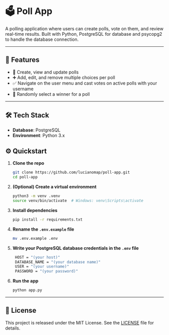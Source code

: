 # 🗳️ Poll App

A polling application where users can create polls, vote on them, and review real-time results. Built with Python, PostgreSQL for database and psycopg2 to handle the database connection.

---

## 🚀 Features

- 📝 Create, view and update polls  
- ➕ Add, edit, and remove multiple choices per poll  
- ✅ Navigate on the user menu and cast votes on active polls with your username
- 🎲 Randomly select a winner for a poll

---

## 🛠️ Tech Stack

- **Database**: PostgreSQL 
- **Environment**: Python 3.x  


## ⚙️ Quickstart

1. **Clone the repo**

    ```bash
    git clone https://github.com/lucianomap/poll-app.git
    cd poll-app
    ```

2. **(Optional) Create a virtual environment**

    ```bash
    python3 -m venv .venv
    source venv/bin/activate  # Windows: venv\Scripts\activate
    ```

3. **Install dependencies**

    ```bash
    pip install -r requirements.txt
    ```

4. **Rename the `.env.example` file**

    ```bash
    mv .env.example .env
    ```

5. **Write your PostgreSQL database credentials in the `.env` file**
    
   ```bash
    HOST = "(your host)"
    DATABASE_NAME = "(your database name)"
    USER = "(your username)"
    PASSWORD = "(your password)"
    ```

6. **Run the app**

    ```bash
    python app.py
    ```

---

## 📄 License

This project is released under the MIT License. See the [LICENSE](LICENSE) file for details.

